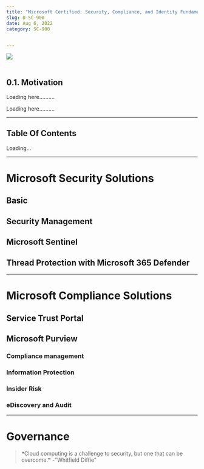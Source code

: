 ```yaml
---
title: "Microsoft Certified: Security, Compliance, and Identity Fundamentals"
slug: D-SC-900
date: Aug 6, 2022
category: SC-900


---
```


<img src="/images/SC900STUFF/SC900.png"
     style="float: left; margin-right: 10px;" /> 
      <br/><br/>




## 0.1. Motivation
      
Loading here..........

Loading here..........


---  

## Table Of Contents

Loading...

---  

# Microsoft Security Solutions
## Basic
## Security Management
## Microsoft Sentinel
## Thread Protection with Microsoft 365 Defender

---

# Microsoft Compliance Solutions

## Service Trust Portal

## Microsoft Purview
### Compliance management
### Information Protection
### Insider Risk
### eDiscovery and Audit 

---

# Governance 


> ❝Cloud computing is a challenge to security, but one that can be overcome.❞ -"Whitfield Diffie"